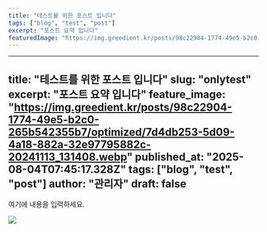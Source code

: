 ```yaml
---
title: "테스트를 위한 포스트 입니다"
tags: ["blog", "test", "post"]
excerpt: "포스트 요약 입니다"
featuredImage: "https://img.greedient.kr/posts/98c22904-1774-49e5-b2c0-265b542355b7/optimized/7d4db253-5d09-4a18-882a-32e97795882c-20241113_131408.webp"
---
```


---
title: "테스트를 위한 포스트 입니다"
slug: "onlytest"
excerpt: "포스트 요약 입니다"
feature_image: "https://img.greedient.kr/posts/98c22904-1774-49e5-b2c0-265b542355b7/optimized/7d4db253-5d09-4a18-882a-32e97795882c-20241113_131408.webp"
published_at: "2025-08-04T07:45:17.328Z"
tags: ["blog", "test", "post"]
author: "관리자"
draft: false
---

여기에 내용을 입력하세요.

![](https://img.greedient.kr/posts/98c22904-1774-49e5-b2c0-265b542355b7/optimized/7d4db253-5d09-4a18-882a-32e97795882c-20241113_131408.webp)